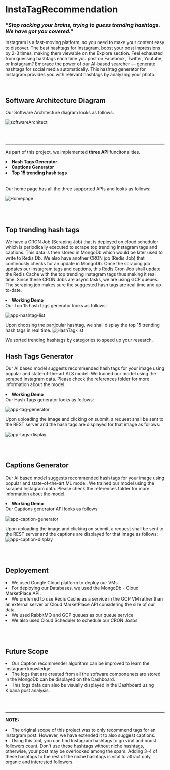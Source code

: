 # InstaTagRecommendation

<h3> <em> "Stop racking your brains, trying to guess trending hashtags. We have got you covered." </em> </h3>

Instagram is a fast-moving platform, so you need to make your content easy to discover. The best hashtags for Instagram, boost your post impressions by 2-3 times, making them viewable on the Explore section. Feel exhausted from guessing hashtags each time you post on Facebook, Twitter, Youtube, or Instagram? Embrace the power of our AI-based searcher — generate hashtags for social media automatically. This hashtag generator for Instagram provides you with relevant hashtags by analyzing your photo.

<br>

<h2> Software Architecture Diagram </h2>
Our Software Architecture diagram looks as follows:

![softwareArchitect](https://user-images.githubusercontent.com/10383141/165064227-30c441fe-0486-4399-839f-3a3819a81c3c.jpeg)


<br><br><hr>
As part of this project, we implemented <b>three API </b> funcitonalities.
<li> <b> Hash Tags Generator </b> </li>
<li><b> Captions Generator </b> </li>
<li> <b> Top 15 trending hash tags </b> </li>
<br><br>
Our home page has all the three supported APIs and looks as follows:

![Homepage](https://user-images.githubusercontent.com/10383141/165058637-23f888ef-09f4-4e0a-ae85-3e464e1fa784.png)

<br><br>
<h2> Top trending hash tags </h2>

We have a CRON Job (Scraping Job) that is deployed on cloud scheduler which is periodically executed to scrape top trending instagram tags and captions. 
This data is then stored in MongoDb which would be later used to write to Redis Db.
We also have another CRON job (Redis Job) that continously checks for an update in MongoDb. Once the scraping job updates our instagram tags and captions, this Redis Cron Job shall update the Redis Cache with the top trending instagram tags thus making it real time. 
Since these CRON Jobs are async tasks, we are using GCP queues. The scraping job makes sure the suggested hash tags are real time and up-to-date.

<li><b>Working Demo</b><br></li>
Our Top 15 hash tags generator looks as follows:

![app-hashtag-list](https://user-images.githubusercontent.com/10383141/165059068-652d57df-3692-475f-96a1-c81ab42fbbac.png)

Upon choosing the particular hashtag, we shall display the top 15 trending hash tags in real time. 
![HashTag-list](https://user-images.githubusercontent.com/10383141/165059097-83a526b1-b0e1-43bd-b150-0aa9457d9bfb.png)

We sorted trending hashtags by categories to speed up your research.

<h2> Hash Tags Generator </h2>

Our AI based model suggests recommended hash tags for your image using popular and state-of-the-art ALS model.
We trained our model using the scraped Instagram data. Please check the references folder for more information about the model.

<li><b>Working Demo</b><br></li>
Our Hash Tags generator looks as follows:

![app-tag-generator](https://user-images.githubusercontent.com/10383141/165058743-1aedb484-4f2a-43ee-8f67-ab45c40a39c9.png)

Upon uploading the image and clicking on submit, a request shall be sent to the REST server and the hash tags are displayed for that image as follows:

![app-tags-display](https://user-images.githubusercontent.com/10383141/165069789-06a32e11-85f5-4fa5-80ed-797fb2a72f36.png)


<br><br>
<h2> Captions Generator </h2>

Our AI based model suggests recommended hash tags for your image using popular and state-of-the-art ML model.
We trained our model using the scraped Instagram data. Please check the references folder for more information about the model.

<li><b>Working Demo</b><br></li>
Our Captions generator API looks as follows:

![app-caption-generator](https://user-images.githubusercontent.com/10383141/165059006-ee637c1c-3afe-41e9-a2d1-63d3f4d00a6b.png)

Upon uploading the image and clicking on submit, a request shall be sent to the REST server and the captions are displayed for that image as follows:
![app-caption-display](https://user-images.githubusercontent.com/10383141/165059034-ed3ec5ee-15ee-440b-97e7-468477d26321.png)

<br><br>
<h2> Deployement </h2>
  <li>We used Google Cloud platform to deploy our VMs.</li>
  <li>For deploying our Databases, we used the MongoDb - Cloud MarketPlace API. </li>
  <li>We preferred to use Redis Cache as a service in the GCP VM rather than an external server or Cloud MarketPlace API considering the size of our data. </li>
  <li>We used RabbitMQ and GCP queues as our queue service</li>
  <li>We also used Cloud Scheduler to schedule our CRON Josbs</li>

<br><br>
<h2> Future Scope </h2>
  <li>Our Caption recommender algorithm can be improved to learn the instagram knowledge.</li>
  <li>The logs that are created from all the software componenets are stored in the MongoDb can be displayed on the Dashboard.</li>
  <li>This logs data can also be visually displayed in the Dashboard using Kibana post analysis.</li>


<br><br><hr>  
  
<b> NOTE: </b>
<li> The original scope of this project was to only recommend tags for an Instagram post. However, we have extended it to also suggest captions. </li>
<li> Using this tool, you can find Instagram hashtags to go viral and boost followers count. Don't use these hashtags without niche hashtags, otherwise, your post may be overlooked among the spam. Adding 3-4 of these hashtags to the rest of the niche hashtags is vital to attract only organic and interested followers. </li>
